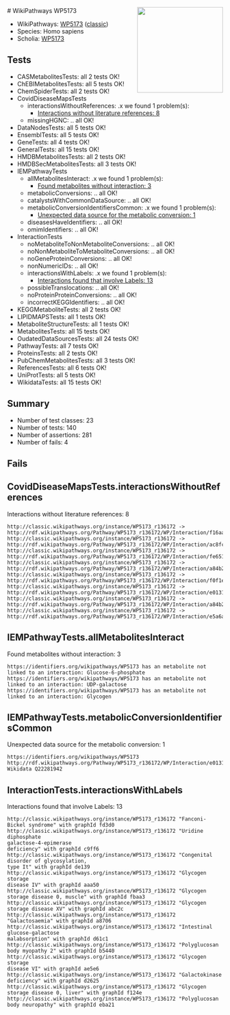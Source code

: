 <img style="float: right; width: 200px" src="https://cms-assets.nporadio.nl/npo3fm/NPO-Serious-Request-Logo-Groen-Ik-Steun-RGB.png" />
# WikiPathways WP5173

* WikiPathways: [WP5173](https://wikipathways.org/pathways/WP5173) ([classic](https://classic.wikipathways.org/instance/WP5173))
* Species: Homo sapiens
* Scholia: [WP5173](https://scholia.toolforge.org/wikipathways/WP5173)
## Tests
* CASMetabolitesTests: all 2 tests OK!
* ChEBIMetabolitesTests: all 5 tests OK!
* ChemSpiderTests: all 2 tests OK!
* CovidDiseaseMapsTests
    * interactionsWithoutReferences: .x we found 1 problem(s):
        * [Interactions without literature references: 8](#2e295936)
    * missingHGNC: .. all OK!
* DataNodesTests: all 5 tests OK!
* EnsemblTests: all 5 tests OK!
* GeneTests: all 4 tests OK!
* GeneralTests: all 15 tests OK!
* HMDBMetabolitesTests: all 2 tests OK!
* HMDBSecMetabolitesTests: all 3 tests OK!
* IEMPathwayTests
    * allMetabolitesInteract: .x we found 1 problem(s):
        * [Found metabolites without interaction: 3](#2bc2e7ee)
    * metabolicConversions: .. all OK!
    * catalystsWithCommonDataSource: .. all OK!
    * metabolicConversionIdentifiersCommon: .x we found 1 problem(s):
        * [Unexpected data source for the metabolic conversion: 1](#cff65558)
    * diseasesHaveIdentifiers: .. all OK!
    * omimIdentifiers: .. all OK!
* InteractionTests
    * noMetaboliteToNonMetaboliteConversions: .. all OK!
    * noNonMetaboliteToMetaboliteConversions: .. all OK!
    * noGeneProteinConversions: .. all OK!
    * nonNumericIDs: .. all OK!
    * interactionsWithLabels: .x we found 1 problem(s):
        * [Interactions found that involve Labels: 13](#fe97a8bb)
    * possibleTranslocations: .. all OK!
    * noProteinProteinConversions: .. all OK!
    * incorrectKEGGIdentifiers: .. all OK!
* KEGGMetaboliteTests: all 2 tests OK!
* LIPIDMAPSTests: all 1 tests OK!
* MetaboliteStructureTests: all 1 tests OK!
* MetabolitesTests: all 15 tests OK!
* OudatedDataSourcesTests: all 24 tests OK!
* PathwayTests: all 7 tests OK!
* ProteinsTests: all 2 tests OK!
* PubChemMetabolitesTests: all 3 tests OK!
* ReferencesTests: all 6 tests OK!
* UniProtTests: all 5 tests OK!
* WikidataTests: all 15 tests OK!


## Summary

* Number of test classes: 23
* Number of tests: 140
* Number of assertions: 281
* Number of fails: 4

## Fails

<a name="2e295936" />

## CovidDiseaseMapsTests.interactionsWithoutReferences

Interactions without literature references: 8
```
http://classic.wikipathways.org/instance/WP5173_r136172 -> http://rdf.wikipathways.org/Pathway/WP5173_r136172/WP/Interaction/f16aa
http://classic.wikipathways.org/instance/WP5173_r136172 -> http://rdf.wikipathways.org/Pathway/WP5173_r136172/WP/Interaction/ac8fc
http://classic.wikipathways.org/instance/WP5173_r136172 -> http://rdf.wikipathways.org/Pathway/WP5173_r136172/WP/Interaction/fe651
http://classic.wikipathways.org/instance/WP5173_r136172 -> http://rdf.wikipathways.org/Pathway/WP5173_r136172/WP/Interaction/a84b2_2
http://classic.wikipathways.org/instance/WP5173_r136172 -> http://rdf.wikipathways.org/Pathway/WP5173_r136172/WP/Interaction/f0f1e
http://classic.wikipathways.org/instance/WP5173_r136172 -> http://rdf.wikipathways.org/Pathway/WP5173_r136172/WP/Interaction/e0131
http://classic.wikipathways.org/instance/WP5173_r136172 -> http://rdf.wikipathways.org/Pathway/WP5173_r136172/WP/Interaction/a84b2_1
http://classic.wikipathways.org/instance/WP5173_r136172 -> http://rdf.wikipathways.org/Pathway/WP5173_r136172/WP/Interaction/e5a6a
```

<a name="2bc2e7ee" />

## IEMPathwayTests.allMetabolitesInteract

Found metabolites without interaction: 3
```
https://identifiers.org/wikipathways/WP5173 has an metabolite not linked to an interaction: Glucose-6-phosphate
https://identifiers.org/wikipathways/WP5173 has an metabolite not linked to an interaction: UDP-galactose
https://identifiers.org/wikipathways/WP5173 has an metabolite not linked to an interaction: Glycogen
```

<a name="cff65558" />

## IEMPathwayTests.metabolicConversionIdentifiersCommon

Unexpected data source for the metabolic conversion: 1
```
https://identifiers.org/wikipathways/WP5173 http://rdf.wikipathways.org/Pathway/WP5173_r136172/WP/Interaction/e0131 Wikidata Q22281942
```

<a name="fe97a8bb" />

## InteractionTests.interactionsWithLabels

Interactions found that involve Labels: 13
```
http://classic.wikipathways.org/instance/WP5173_r136172 "Fanconi-Bickel syndrome" with graphId fd3d0
http://classic.wikipathways.org/instance/WP5173_r136172 "Uridine diphosphate 
galactose-4-epimerase 
deficiency" with graphId c9ff6
http://classic.wikipathways.org/instance/WP5173_r136172 "Congenital disorder of glycosylation, 
type It" with graphId de139
http://classic.wikipathways.org/instance/WP5173_r136172 "Glycogen storage 
disease IV" with graphId aaa50
http://classic.wikipathways.org/instance/WP5173_r136172 "Glycogen storage disease 0, muscle" with graphId fbaa3
http://classic.wikipathways.org/instance/WP5173_r136172 "Glycogen storage disease XV" with graphId abc2c
http://classic.wikipathways.org/instance/WP5173_r136172 "Galactosaemia" with graphId a8706
http://classic.wikipathways.org/instance/WP5173_r136172 "Intestinal glucose-galactose 
malabsorption" with graphId d61c1
http://classic.wikipathways.org/instance/WP5173_r136172 "Polyglucosan body myopathy 2" with graphId b5440
http://classic.wikipathways.org/instance/WP5173_r136172 "Glycogen storage 
disease VI" with graphId ae5e6
http://classic.wikipathways.org/instance/WP5173_r136172 "Galactokinase deficiency" with graphId d2625
http://classic.wikipathways.org/instance/WP5173_r136172 "Glycogen storage disease 0, liver" with graphId f124e
http://classic.wikipathways.org/instance/WP5173_r136172 "Polyglucosan body neuropathy" with graphId eba21
```

